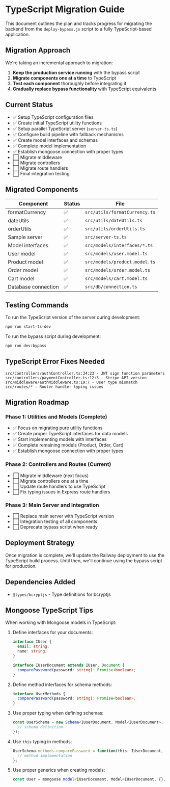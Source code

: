 # TypeScript Migration Guide

This document outlines the plan and tracks progress for migrating the backend from the `deploy-bypass.js` script to a fully TypeScript-based application.

## Migration Approach

We're taking an incremental approach to migration:

1. **Keep the production service running** with the bypass script
2. **Migrate components one at a time** to TypeScript
3. **Test each component** thoroughly before integrating it
4. **Gradually replace bypass functionality** with TypeScript equivalents

## Current Status

- ✅ Setup TypeScript configuration files
- ✅ Create initial TypeScript utility functions
- ✅ Setup parallel TypeScript server (`server-ts.ts`)
- ✅ Configure build pipeline with fallback mechanisms
- ✅ Create model interfaces and schemas
- ✅ Complete model implementation
- ✅ Establish mongoose connection with proper types
- ⬜ Migrate middleware
- ⬜ Migrate controllers
- ⬜ Migrate route handlers
- ⬜ Final integration testing

## Migrated Components

| Component | Status | File |
|-----------|--------|------|
| formatCurrency | ✅ | `src/utils/formatCurrency.ts` |
| dateUtils | ✅ | `src/utils/dateUtils.ts` |
| orderUtils | ✅ | `src/utils/orderUtils.ts` |
| Sample server | ✅ | `src/server-ts.ts` |
| Model interfaces | ✅ | `src/models/interfaces/*.ts` |
| User model | ✅ | `src/models/user.model.ts` |
| Product model | ✅ | `src/models/product.model.ts` |
| Order model | ✅ | `src/models/order.model.ts` |
| Cart model | ✅ | `src/models/cart.model.ts` |
| Database connection | ✅ | `src/db/connection.ts` |

## Testing Commands

To run the TypeScript version of the server during development:
```bash
npm run start-ts-dev
```

To run the bypass script during development:
```bash
npm run dev:bypass
```

## TypeScript Error Fixes Needed

```
src/controllers/authController.ts:34:23 - JWT sign function parameters
src/controllers/paymentController.ts:12:3 - Stripe API version
src/middleware/authMiddleware.ts:19:7 - User type mismatch
src/routes/* - Router handler typing issues
```

## Migration Roadmap

### Phase 1: Utilities and Models (Complete)
- ✅ Focus on migrating pure utility functions
- ✅ Create proper TypeScript interfaces for data models
- ✅ Start implementing models with interfaces
- ✅ Complete remaining models (Product, Order, Cart)
- ✅ Establish mongoose connection with proper types

### Phase 2: Controllers and Routes (Current)
- ⬜ Migrate middleware (next focus)
- ⬜ Migrate controllers one at a time
- ⬜ Update route handlers to use TypeScript
- ⬜ Fix typing issues in Express route handlers

### Phase 3: Main Server and Integration
- ⬜ Replace main server with TypeScript version
- ⬜ Integration testing of all components
- ⬜ Deprecate bypass script when ready

## Deployment Strategy

Once migration is complete, we'll update the Railway deployment to use the TypeScript build process. Until then, we'll continue using the bypass script for production.

## Dependencies Added
- `@types/bcryptjs` - Type definitions for bcryptjs

## Mongoose TypeScript Tips

When working with Mongoose models in TypeScript:

1. Define interfaces for your documents:
   ```typescript
   interface IUser {
     email: string;
     name: string;
   }
   
   interface IUserDocument extends IUser, Document {
     comparePassword(password: string): Promise<boolean>;
   }
   ```

2. Define method interfaces for schema methods:
   ```typescript
   interface UserMethods {
     comparePassword(password: string): Promise<boolean>;
   }
   ```

3. Use proper typing when defining schemas:
   ```typescript
   const UserSchema = new Schema<IUserDocument, Model<IUserDocument>, UserMethods>({
     // schema definition
   });
   ```

4. Use `this` typing in methods:
   ```typescript
   UserSchema.methods.comparePassword = function(this: IUserDocument, password: string): Promise<boolean> {
     // method implementation
   };
   ```

5. Use proper generics when creating models:
   ```typescript
   const User = mongoose.model<IUserDocument, Model<IUserDocument, {}, UserMethods>>('User', UserSchema);
   ``` 